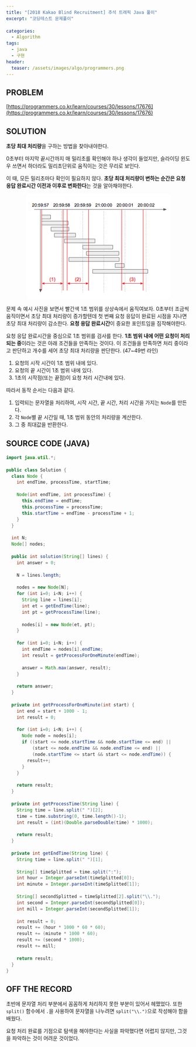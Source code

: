 ```yaml
---
title: "[2018 Kakao Blind Recruitment] 추석 트래픽 Java 풀이"
excerpt: "코딩테스트 문제풀이"

categories:
  - Algorithm
tags:
  - java
  - 구현
header:
  teaser: /assets/images/algo/programmers.png
---
```


## PROBLEM

[https://programmers.co.kr/learn/courses/30/lessons/17676](https://programmers.co.kr/learn/courses/30/lessons/17676)

## SOLUTION

**초당 최대 처리량**을 구하는 방법을 찾아내야한다.

0초부터 마지막 끝시간까지 매 밀리초를 확인해야 하나 생각이 들었지만, 슬라이딩 윈도우 쓰면서 하더라도 밀리초단위로 움직이는 것은 무리로 보인다.

이 때, 모든 밀리초마다 확인이 필요하지 않다. **초당 최대 처리량이 변하는 순간은 요청 응답 완료시간 이전과 이후로 변화한다**는 것을 알아채야한다.

<div style="text-align:center;margin-bottom:.5em;">
  <img src="/assets/images/algo/2021-06-29-8-1.png" alt="문제 속 예시">
</div>

문제 속 예시 사진을 보면서 빨간색 1초 범위를 상상속에서 움직여보자. 0초부터 조금씩 움직이면서 초당 최대 처리량이 증가할텐데 첫 번째 요청 응답이 완료된 시점을 지나면 초당 최대 처리량이 감소한다. **요청 응답 완료시간**이 중요한 포인트임을 짐작해야한다.

요청 응답 완료시간을 중심으로 1초 범위를 검사를 한다. **1초 범위 내에 어떤 요청이 처리되는 중**이라는 것은 아래 조건들을 만족하는 것이다. 이 조건들을 만족하면 처리 중이라고 판단하고 개수를 세어 초당 최대 처리량을 판단한다. (47~49번 라인)

1. 요청의 시작 시간이 1초 범위 내에 있다.
2. 요청의 끝 시간이 1초 범위 내에 있다.
3. 1초의 시작점(또는 끝점)이 요청 처리 시간내에 있다.

따라서 동작 순서는 다음과 같다.

1. 입력되는 문자열을 처리하여, 시작 시간, 끝 시간, 처리 시간을 가지는 `Node`를 만든다.
2. 각 `Node`별 끝 시간일 때, 1초 범위 동안의 처리량을 계산한다.
3. 그 중 최대값을 반환한다.

## SOURCE CODE (JAVA)

```java
import java.util.*;

public class Solution {
  class Node {
    int endTime, processTime, startTime;

    Node(int endTime, int processTime) {
      this.endTime = endTime;
      this.processTime = processTime;
      this.startTime = endTime - processTime + 1;
    }
  }

  int N;
  Node[] nodes;

  public int solution(String[] lines) {
    int answer = 0;

    N = lines.length;

    nodes = new Node[N];
    for (int i=0; i<N; i++) {
      String line = lines[i];
      int et = getEndTime(line);
      int pt = getProcessTime(line);

      nodes[i] = new Node(et, pt);
    }

    for (int i=0; i<N; i++) {
      int endTime = nodes[i].endTime;
      int result = getProcessForOneMinute(endTime);

      answer = Math.max(answer, result);
    }

    return answer;
  }

  private int getProcessForOneMinute(int start) {
    int end = start + 1000 - 1;
    int result = 0;

    for (int i=0; i<N; i++) {
      Node node = nodes[i];
      if ((start <= node.startTime && node.startTime <= end) ||
          (start <= node.endTime && node.endTime <= end) ||
          (node.startTime <= start && start <= node.endTime)) {
        result++;
      }
    }

    return result;
  }

  private int getProcessTime(String line) {
    String time = line.split(" ")[2];
    time = time.substring(0, time.length()-1);
    int result = (int)(Double.parseDouble(time) * 1000);

    return result;
  }

  private int getEndTime(String line) {
    String time = line.split(" ")[1];

    String[] timeSplitted = time.split(":");
    int hour = Integer.parseInt(timeSplitted[0]);
    int minute = Integer.parseInt(timeSplitted[1]);

    String[] secondSplitted = timeSplitted[2].split("\\.");
    int second = Integer.parseInt(secondSplitted[0]);
    int mill = Integer.parseInt(secondSplitted[1]);

    int result = 0;
    result += (hour * 1000 * 60 * 60);
    result += (minute * 1000 * 60);
    result += (second * 1000);
    result += mill;

    return result;
  }
}
```

## OFF THE RECORD

초반에 문자열 처리 부분에서 꼼꼼하게 처리하지 못한 부분이 있어서 헤맸었다. 또한 `split()` 함수에서 `.`을 사용하여 문자열을 나누려면 `split("\\.")`으로 작성해야 함을 배웠다.

요청 처리 완료를 기점으로 탐색을 해야한다는 사실을 파악했다면 어렵지 않지만, 그것을 파악하는 것이 어려운 것이었다.
